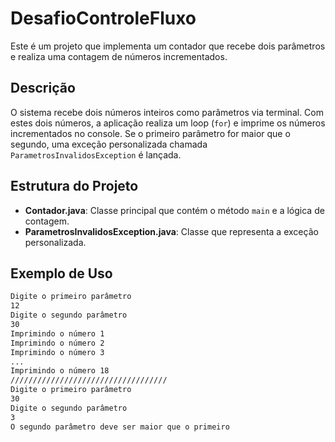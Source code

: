 # DesafioControleFluxo

Este é um projeto que implementa um contador que recebe dois parâmetros e realiza uma contagem de números incrementados.

## Descrição

O sistema recebe dois números inteiros como parâmetros via terminal. Com estes dois números, a aplicação realiza um loop (`for`) e imprime os números incrementados no console. Se o primeiro parâmetro for maior que o segundo, uma exceção personalizada chamada `ParametrosInvalidosException` é lançada.

## Estrutura do Projeto

- **Contador.java**: Classe principal que contém o método `main` e a lógica de contagem.
- **ParametrosInvalidosException.java**: Classe que representa a exceção personalizada.



## Exemplo de Uso

```sh
Digite o primeiro parâmetro
12
Digite o segundo parâmetro
30
Imprimindo o número 1
Imprimindo o número 2
Imprimindo o número 3
...
Imprimindo o número 18
///////////////////////////////////
Digite o primeiro parâmetro
30
Digite o segundo parâmetro
3
O segundo parâmetro deve ser maior que o primeiro
